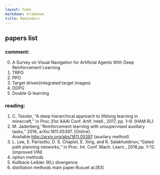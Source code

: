 ```yaml
---
layout: home
markdown: kramdown
title: Reminders
---
```

## papers list  
### comment: 
0. A Survey on Visual Navigation for Artificial Agents With Deep Reinforcement Learning  
1. TRPO  
2. PPO  
3. Target driven(integrated target images)  
4. DDPG  
5. Double Q-learning  

### reading:  
1. C. Tessler, ‘‘A deep hierarchical approach to lifelong learning in minecraft,’’ in Proc.31st AAAI Conf. Artif. Intell., 2017, pp. 1–9.  (HAM RL)  
2. M. Jaderberg,‘‘Reinforcement learning with unsupervised auxiliary tasks,’’ 2016, arXiv:1611.05397. [Online]. Available:http://arxiv.org/abs/1611.05397 (auxilary method)  
3. L. Lee, E. Parisotto, D. S. Chaplot, E. Xing, and R. Salakhutdinov,‘‘Gated path planning networks,’’ in Proc. Int. Conf. Mach. Learn., 2018,pp. 1–12.(improved VIN)
4. option methods  
5. Kullback-Leibler (KL) divergence  
6. distillation methods main paper:Rusuet al.[83] 